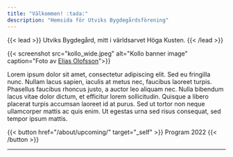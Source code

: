 ```yaml
---
title: "Välkommen! :tada:"
description: "Hemsida för Utviks Bygdegårdsförening"
---
```


{{< lead >}}
Utviks Bygdegård, mitt i världsarvet Höga Kusten.
{{< /lead >}}

{{< screenshot src="kollo_wide.jpeg" alt="Kollo banner image" caption="Foto av [Elias Olofsson](https://twonorm.com)">}}

Lorem ipsum dolor sit amet, consectetur adipiscing elit. Sed eu fringilla nunc. Nullam lacus sapien, iaculis at metus nec, faucibus laoreet turpis. Phasellus faucibus rhoncus justo, a auctor leo aliquam nec. Nulla bibendum lacus vitae dolor dictum, et efficitur lorem sollicitudin. Quisque a libero placerat turpis accumsan laoreet id at purus. Sed ut tortor non neque ullamcorper mattis ac quis enim. Ut egestas urna sed risus consequat, sed tempor ipsum mattis.

{{< button href="/about/upcoming/" target="_self" >}}
Program 2022
{{< /button >}}

---
